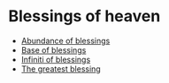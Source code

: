 # Blessings of heaven
- [Abundance of blessings](https://quran.com/4/40)
- [Base of blessings](https://quran.com/42/22)
- [Infiniti of blessings](https://quran.com/9/21)
- [The greatest blessing](https://quran.com/3/15)
